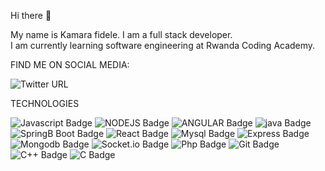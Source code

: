 Hi there 👋

My name is Kamara fidele.
I am a full stack developer.<br>
I am currently learning software engineering at Rwanda Coding Academy.<br>


FIND ME ON SOCIAL MEDIA:

![Twitter URL](https://img.shields.io/twitter/url?style=social&url=https%3A%2F%2Ftwitter.com%2FKamalaFidele)

TECHNOLOGIES

![Javascript Badge](https://img.shields.io/badge/javascript-Javascript-green?style=for-the-badge)
![NODEJS Badge](https://img.shields.io/node/v/socket.io?style=for-the-badge)
![ANGULAR Badge](https://img.shields.io/badge/Angular-angular-yellowgreen?style=for-the-badge)
![java Badge](https://img.shields.io/badge/Java-V17-blue?style=for-the-badge)
![SpringB Boot Badge](https://img.shields.io/badge/SpringBoot-Spring-orange?style=for-the-badge)
![React Badge](https://img.shields.io/badge/React-v21-brightgreen?style=for-the-badge)
![Mysql Badge](https://img.shields.io/badge/MySql-Sql-blue?style=for-the-badge)
![Express Badge](https://img.shields.io/badge/Express-Node-blue?style=for-the-badge)
![Mongodb Badge](https://img.shields.io/badge/MongoDb-NoSql-green?style=for-the-badge)
![Socket.io Badge](https://img.shields.io/badge/Socket.io-Chat-orange?style=for-the-badge)
![Php Badge](https://img.shields.io/badge/PHP-V7*-red?style=for-the-badge)
![Git Badge](https://img.shields.io/badge/Git-GitHub-blue?style=for-the-badge)
![C++ Badge](https://img.shields.io/badge/C%2B%2B-CPP-lightgrey?style=for-the-badge)
![C Badge](https://img.shields.io/badge/C-C-yellowgreen?style=for-the-badge)

<!--
**kamalafidele/kamalafidele** is a ✨ _special_ ✨ repository because its `README.md` (this file) appears on your GitHub profile.

Here are some ideas to get you started:

- 🔭 I’m currently working on ...
- 🌱 I’m currently learning ...
- 👯 I’m looking to collaborate on ...
- 🤔 I’m looking for help with ...
- 💬 Ask me about ...
- 📫 How to reach me: ...
- 😄 Pronouns: ...
- ⚡ Fun fact: ...
-->
